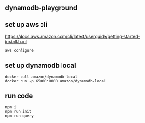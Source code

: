 ## dynamodb-playground

## set up aws cli
https://docs.aws.amazon.com/cli/latest/userguide/getting-started-install.html
```
aws configure
```

## set up dynamodb local
```
docker pull amazon/dynamodb-local
docker run -p 65000:8000 amazon/dynamodb-local
```

## run code
```
npm i
npm run init
npm run query
```